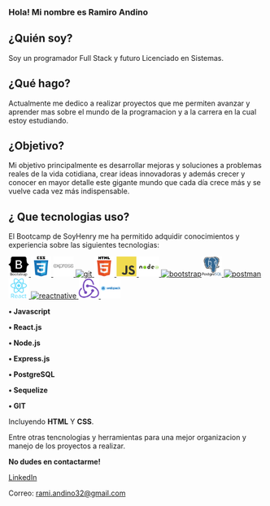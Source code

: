 ### Hola! Mi nombre es Ramiro Andino

## ¿Quién soy?

Soy un programador Full Stack y futuro Licenciado en Sistemas.

## ¿Qué hago?

Actualmente me dedico a realizar proyectos que me permiten avanzar y aprender mas sobre el mundo de la programacion y a la carrera en la cual estoy estudiando.

## ¿Objetivo?

Mi objetivo principalmente es desarrollar mejoras y soluciones a problemas reales de la vida cotidiana, crear ideas innovadoras y además crecer y conocer en mayor detalle este gigante mundo que cada día crece más y se vuelve cada vez más indispensable.

## ¿ Que tecnologias uso?

El Bootcamp de SoyHenry me ha permitido adquidir conocimientos y experiencia sobre las siguientes tecnologias:
<p align="left"> <a href="https://getbootstrap.com" target="_blank" rel="noreferrer"> <img src="https://raw.githubusercontent.com/devicons/devicon/master/icons/bootstrap/bootstrap-plain-wordmark.svg" alt="bootstrap" width="40" height="40"/> </a> <a href="https://www.w3schools.com/css/" target="_blank" rel="noreferrer"> <img src="https://raw.githubusercontent.com/devicons/devicon/master/icons/css3/css3-original-wordmark.svg" alt="css3" width="40" height="40"/> </a> <a href="https://expressjs.com" target="_blank" rel="noreferrer"> <img src="https://raw.githubusercontent.com/devicons/devicon/master/icons/express/express-original-wordmark.svg" alt="express" width="40" height="40"/> </a> <a href="https://git-scm.com/" target="_blank" rel="noreferrer"> <img src="https://www.vectorlogo.zone/logos/git-scm/git-scm-icon.svg" alt="git" width="40" height="40"/> </a> <a href="https://www.w3.org/html/" target="_blank" rel="noreferrer"> <img src="https://raw.githubusercontent.com/devicons/devicon/master/icons/html5/html5-original-wordmark.svg" alt="html5" width="40" height="40"/> </a> <a href="https://developer.mozilla.org/en-US/docs/Web/JavaScript" target="_blank" rel="noreferrer"> <img src="https://raw.githubusercontent.com/devicons/devicon/master/icons/javascript/javascript-original.svg" alt="javascript" width="40" height="40"/> </a> <a href="https://nodejs.org" target="_blank" rel="noreferrer"> <img src="https://raw.githubusercontent.com/devicons/devicon/master/icons/nodejs/nodejs-original-wordmark.svg" alt="nodejs" width="40" height="40"/> </a> <a href="https://www.postgresql.org" target="_blank" rel="noreferrer"><img src="[https://raw.githubusercontent.com/devicons/devicon/master/icons/bootstrap/bootstrap-plain-wordmark.svg](https://maximorlov.com/images/sequelize-to-sql_1200x630.png)" alt="bootstrap" width="40" height="40"/><img src="https://raw.githubusercontent.com/devicons/devicon/master/icons/postgresql/postgresql-original-wordmark.svg" alt="sequelize" width="40" height="40"/> </a> <a href="https://postman.com" target="_blank" rel="noreferrer"> <img src="https://www.vectorlogo.zone/logos/getpostman/getpostman-icon.svg" alt="postman" width="40" height="40"/> </a> <a href="https://reactjs.org/" target="_blank" rel="noreferrer"> <img src="https://raw.githubusercontent.com/devicons/devicon/master/icons/react/react-original-wordmark.svg" alt="react" width="40" height="40"/> </a> <a href="https://reactnative.dev/" target="_blank" rel="noreferrer"> <img src="https://reactnative.dev/img/header_logo.svg" alt="reactnative" width="40" height="40"/> </a> <a href="https://redux.js.org" target="_blank" rel="noreferrer"> <img src="https://raw.githubusercontent.com/devicons/devicon/master/icons/redux/redux-original.svg" alt="redux" width="40" height="40"/> </a> <a href="https://webpack.js.org" target="_blank" rel="noreferrer"> <img src="https://raw.githubusercontent.com/devicons/devicon/d00d0969292a6569d45b06d3f350f463a0107b0d/icons/webpack/webpack-original-wordmark.svg" alt="webpack" width="40" height="40"/> </a> </p>

**• Javascript**

**• React.js**

**• Node.js**

**• Express.js**
 
**• PostgreSQL**

**• Sequelize**

**• GIT**

Incluyendo **HTML** Y **CSS**.

Entre otras tencnologias y herramientas para una mejor organizacion y manejo de los proyectos a realizar.

**No dudes en contactarme!**

[LinkedIn](https://www.linkedin.com/in/ramiro-andino-74455a1b9/)

Correo: rami.andino32@gmail.com
